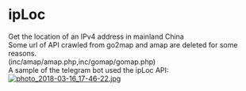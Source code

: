 # ipLoc
Get the location of an IPv4 address in mainland China  
Some url of API crawled from go2map and amap are deleted for some reasons.  
(inc/amap/amap.php,inc/gomap/gomap.php)  
A sample of the telegram bot used the ipLoc API:  
[![photo_2018-03-16_17-46-22.jpg](https://i.loli.net/2018/03/16/5aab92842bb36.jpg)](https://i.loli.net/2018/03/16/5aab92842bb36.jpg)
